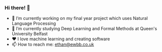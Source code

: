 ### Hi there! 👋

- 🔭 I’m currently working on my final year project which uses Natural Language Processing
- 🌱 I’m currently studying Deep Learning and Formal Methods at Queen's University Belfast
- ❤️ I love machine learning and creating software
- 📫 How to reach me: [ethan@ewbb.co.uk](mailto:ethan@ewbb.co.uk)
